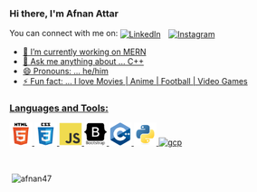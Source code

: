 ### Hi there, I'm Afnan Attar

<p align="left">
You can connect with me on:  
<a href="https://www.linkedin.com/in/afnan-attar-6b79bb194/" target="blank"><img align="center" width="26px" src="https://github.com/TheDudeThatCode/TheDudeThatCode/blob/master/Assets/Linkedin.svg" alt="LinkedIn"/></a>&emsp;<a href="https://www.instagram.com/weebnan/" target="blank"><img align="center" width="26px" src="https://github.com/TheDudeThatCode/TheDudeThatCode/blob/master/Assets/Instagram.svg" alt="Instagram"/>
</p>

- 🔭 I’m currently working on MERN 
- 💬 Ask me anything about ... C++ 
- 😄 Pronouns: ... he/him
- ⚡ Fun fact: ... I love Movies | Anime | Football | Video Games

<h3 align="left">Languages and Tools:</h3>
<p align="left">
<a href="https://www.w3.org/html/" target="_blank"> <img src="https://raw.githubusercontent.com/devicons/devicon/master/icons/html5/html5-original-wordmark.svg" alt="html5" width="40" height="40"/> </a>
<a href="https://www.w3schools.com/css/" target="_blank"> <img src="https://raw.githubusercontent.com/devicons/devicon/master/icons/css3/css3-original-wordmark.svg" alt="css3" width="40" height="40"/> </a> 
<a href="https://developer.mozilla.org/en-US/docs/Web/JavaScript" target="_blank"> <img src="https://raw.githubusercontent.com/devicons/devicon/master/icons/javascript/javascript-original.svg" alt="javascript" width="40" height="40"/> </a> 
 <a href="https://getbootstrap.com" target="_blank"> <img src="https://raw.githubusercontent.com/devicons/devicon/master/icons/bootstrap/bootstrap-plain-wordmark.svg" alt="bootstrap" width="40" height="40"/> </a> 
<a href="https://www.w3schools.com/cpp/" target="_blank"> <img src="https://raw.githubusercontent.com/devicons/devicon/master/icons/cplusplus/cplusplus-original.svg" alt="cplusplus" width="40" height="40"/> </a>
<a href="https://www.python.org" target="_blank"> <img src="https://raw.githubusercontent.com/devicons/devicon/master/icons/python/python-original.svg" alt="python" width="40" height="40"/> </a>
<a href="https://cloud.google.com" target="_blank"> <img src="https://www.vectorlogo.zone/logos/google_cloud/google_cloud-icon.svg" alt="gcp" width="40" height="40"/> </a>

 </p>

</br>
<p>&nbsp;<img align="center" src="https://github-readme-stats.vercel.app/api?username=afnan47&show_icons=true&locale=en" alt="afnan47" /></p>
